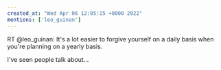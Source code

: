 ```yaml
---
created_at: "Wed Apr 06 12:05:15 +0000 2022"
mentions: ['leo_guinan']
---
```


RT @leo_guinan: It's a lot easier to forgive yourself on a daily basis when you're planning on a yearly basis.

I've seen people talk about…